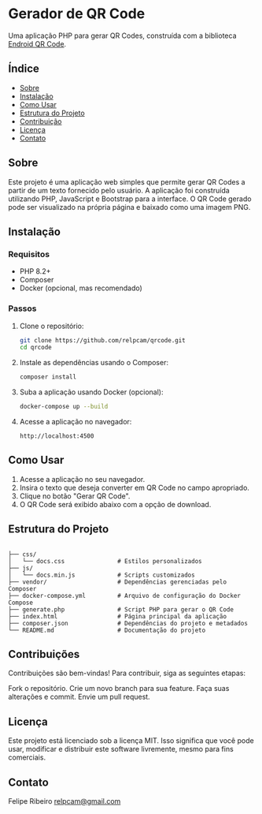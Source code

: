 # Gerador de QR Code

Uma aplicação PHP para gerar QR Codes, construída com a biblioteca [Endroid QR Code](https://github.com/endroid/qr-code).

## Índice

- [Sobre](#sobre)
- [Instalação](#instalação)
- [Como Usar](#como-usar)
- [Estrutura do Projeto](#estrutura-do-projeto)
- [Contribuição](#contribuição)
- [Licença](#licença)
- [Contato](#contato)

## Sobre

Este projeto é uma aplicação web simples que permite gerar QR Codes a partir de um texto fornecido pelo usuário. A aplicação foi construída utilizando PHP, JavaScript e Bootstrap para a interface. O QR Code gerado pode ser visualizado na própria página e baixado como uma imagem PNG.

## Instalação

### Requisitos

- PHP 8.2+
- Composer
- Docker (opcional, mas recomendado)

### Passos

1. Clone o repositório:

    ```bash
    git clone https://github.com/relpcam/qrcode.git
    cd qrcode
    ```

2. Instale as dependências usando o Composer:

    ```bash
    composer install
    ```

3. Suba a aplicação usando Docker (opcional):

    ```bash
    docker-compose up --build
    ```

4. Acesse a aplicação no navegador:

    ```
    http://localhost:4500
    ```

## Como Usar

1. Acesse a aplicação no seu navegador.
2. Insira o texto que deseja converter em QR Code no campo apropriado.
3. Clique no botão "Gerar QR Code".
4. O QR Code será exibido abaixo com a opção de download.

## Estrutura do Projeto

```plaintext

├── css/
│   └── docs.css               # Estilos personalizados
├── js/
│   └── docs.min.js            # Scripts customizados
├── vendor/                    # Dependências gerenciadas pelo Composer
├── docker-compose.yml         # Arquivo de configuração do Docker Compose
├── generate.php               # Script PHP para gerar o QR Code
├── index.html                 # Página principal da aplicação
├── composer.json              # Dependências do projeto e metadados
└── README.md                  # Documentação do projeto
```

## Contribuições
Contribuições são bem-vindas! Para contribuir, siga as seguintes etapas:

Fork o repositório.
Crie um novo branch para sua feature.
Faça suas alterações e commit.
Envie um pull request.

## Licença
Este projeto está licenciado sob a licença MIT. Isso significa que você pode usar, modificar e distribuir este software livremente, mesmo para fins comerciais.

## Contato
Felipe Ribeiro
relpcam@gmail.com
